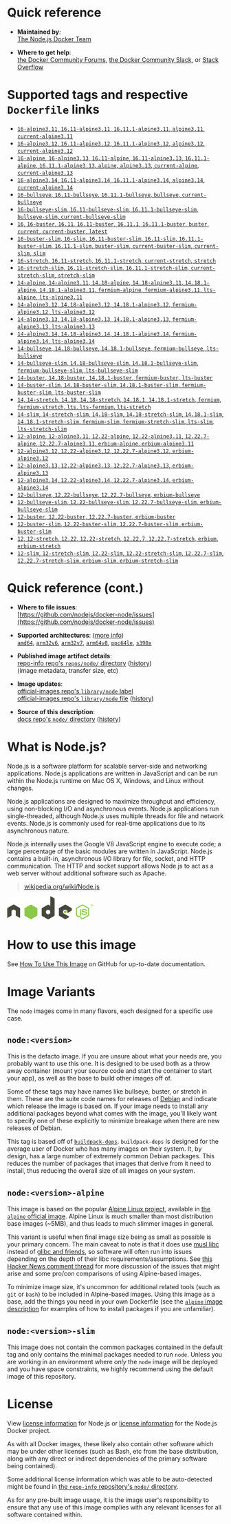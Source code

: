 <!--

********************************************************************************

WARNING:

    DO NOT EDIT "node/README.md"

    IT IS AUTO-GENERATED

    (from the other files in "node/" combined with a set of templates)

********************************************************************************

-->

# Quick reference

-	**Maintained by**:  
	[The Node.js Docker Team](https://github.com/nodejs/docker-node)

-	**Where to get help**:  
	[the Docker Community Forums](https://forums.docker.com/), [the Docker Community Slack](https://dockr.ly/slack), or [Stack Overflow](https://stackoverflow.com/search?tab=newest&q=docker)

# Supported tags and respective `Dockerfile` links

-	[`16-alpine3.11`, `16.11-alpine3.11`, `16.11.1-alpine3.11`, `alpine3.11`, `current-alpine3.11`](https://github.com/nodejs/docker-node/blob/a70c43d47528213ef0cd58af7c35edf4c1d3e990/16/alpine3.11/Dockerfile)
-	[`16-alpine3.12`, `16.11-alpine3.12`, `16.11.1-alpine3.12`, `alpine3.12`, `current-alpine3.12`](https://github.com/nodejs/docker-node/blob/a70c43d47528213ef0cd58af7c35edf4c1d3e990/16/alpine3.12/Dockerfile)
-	[`16-alpine`, `16-alpine3.13`, `16.11-alpine`, `16.11-alpine3.13`, `16.11.1-alpine`, `16.11.1-alpine3.13`, `alpine`, `alpine3.13`, `current-alpine`, `current-alpine3.13`](https://github.com/nodejs/docker-node/blob/a70c43d47528213ef0cd58af7c35edf4c1d3e990/16/alpine3.13/Dockerfile)
-	[`16-alpine3.14`, `16.11-alpine3.14`, `16.11.1-alpine3.14`, `alpine3.14`, `current-alpine3.14`](https://github.com/nodejs/docker-node/blob/a70c43d47528213ef0cd58af7c35edf4c1d3e990/16/alpine3.14/Dockerfile)
-	[`16-bullseye`, `16.11-bullseye`, `16.11.1-bullseye`, `bullseye`, `current-bullseye`](https://github.com/nodejs/docker-node/blob/a70c43d47528213ef0cd58af7c35edf4c1d3e990/16/bullseye/Dockerfile)
-	[`16-bullseye-slim`, `16.11-bullseye-slim`, `16.11.1-bullseye-slim`, `bullseye-slim`, `current-bullseye-slim`](https://github.com/nodejs/docker-node/blob/a70c43d47528213ef0cd58af7c35edf4c1d3e990/16/bullseye-slim/Dockerfile)
-	[`16`, `16-buster`, `16.11`, `16.11-buster`, `16.11.1`, `16.11.1-buster`, `buster`, `current`, `current-buster`, `latest`](https://github.com/nodejs/docker-node/blob/a70c43d47528213ef0cd58af7c35edf4c1d3e990/16/buster/Dockerfile)
-	[`16-buster-slim`, `16-slim`, `16.11-buster-slim`, `16.11-slim`, `16.11.1-buster-slim`, `16.11.1-slim`, `buster-slim`, `current-buster-slim`, `current-slim`, `slim`](https://github.com/nodejs/docker-node/blob/a70c43d47528213ef0cd58af7c35edf4c1d3e990/16/buster-slim/Dockerfile)
-	[`16-stretch`, `16.11-stretch`, `16.11.1-stretch`, `current-stretch`, `stretch`](https://github.com/nodejs/docker-node/blob/a70c43d47528213ef0cd58af7c35edf4c1d3e990/16/stretch/Dockerfile)
-	[`16-stretch-slim`, `16.11-stretch-slim`, `16.11.1-stretch-slim`, `current-stretch-slim`, `stretch-slim`](https://github.com/nodejs/docker-node/blob/a70c43d47528213ef0cd58af7c35edf4c1d3e990/16/stretch-slim/Dockerfile)
-	[`14-alpine`, `14-alpine3.11`, `14.18-alpine`, `14.18-alpine3.11`, `14.18.1-alpine`, `14.18.1-alpine3.11`, `fermium-alpine`, `fermium-alpine3.11`, `lts-alpine`, `lts-alpine3.11`](https://github.com/nodejs/docker-node/blob/a70c43d47528213ef0cd58af7c35edf4c1d3e990/14/alpine3.11/Dockerfile)
-	[`14-alpine3.12`, `14.18-alpine3.12`, `14.18.1-alpine3.12`, `fermium-alpine3.12`, `lts-alpine3.12`](https://github.com/nodejs/docker-node/blob/a70c43d47528213ef0cd58af7c35edf4c1d3e990/14/alpine3.12/Dockerfile)
-	[`14-alpine3.13`, `14.18-alpine3.13`, `14.18.1-alpine3.13`, `fermium-alpine3.13`, `lts-alpine3.13`](https://github.com/nodejs/docker-node/blob/a70c43d47528213ef0cd58af7c35edf4c1d3e990/14/alpine3.13/Dockerfile)
-	[`14-alpine3.14`, `14.18-alpine3.14`, `14.18.1-alpine3.14`, `fermium-alpine3.14`, `lts-alpine3.14`](https://github.com/nodejs/docker-node/blob/a70c43d47528213ef0cd58af7c35edf4c1d3e990/14/alpine3.14/Dockerfile)
-	[`14-bullseye`, `14.18-bullseye`, `14.18.1-bullseye`, `fermium-bullseye`, `lts-bullseye`](https://github.com/nodejs/docker-node/blob/a70c43d47528213ef0cd58af7c35edf4c1d3e990/14/bullseye/Dockerfile)
-	[`14-bullseye-slim`, `14.18-bullseye-slim`, `14.18.1-bullseye-slim`, `fermium-bullseye-slim`, `lts-bullseye-slim`](https://github.com/nodejs/docker-node/blob/a70c43d47528213ef0cd58af7c35edf4c1d3e990/14/bullseye-slim/Dockerfile)
-	[`14-buster`, `14.18-buster`, `14.18.1-buster`, `fermium-buster`, `lts-buster`](https://github.com/nodejs/docker-node/blob/a70c43d47528213ef0cd58af7c35edf4c1d3e990/14/buster/Dockerfile)
-	[`14-buster-slim`, `14.18-buster-slim`, `14.18.1-buster-slim`, `fermium-buster-slim`, `lts-buster-slim`](https://github.com/nodejs/docker-node/blob/a70c43d47528213ef0cd58af7c35edf4c1d3e990/14/buster-slim/Dockerfile)
-	[`14`, `14-stretch`, `14.18`, `14.18-stretch`, `14.18.1`, `14.18.1-stretch`, `fermium`, `fermium-stretch`, `lts`, `lts-fermium`, `lts-stretch`](https://github.com/nodejs/docker-node/blob/a70c43d47528213ef0cd58af7c35edf4c1d3e990/14/stretch/Dockerfile)
-	[`14-slim`, `14-stretch-slim`, `14.18-slim`, `14.18-stretch-slim`, `14.18.1-slim`, `14.18.1-stretch-slim`, `fermium-slim`, `fermium-stretch-slim`, `lts-slim`, `lts-stretch-slim`](https://github.com/nodejs/docker-node/blob/a70c43d47528213ef0cd58af7c35edf4c1d3e990/14/stretch-slim/Dockerfile)
-	[`12-alpine`, `12-alpine3.11`, `12.22-alpine`, `12.22-alpine3.11`, `12.22.7-alpine`, `12.22.7-alpine3.11`, `erbium-alpine`, `erbium-alpine3.11`](https://github.com/nodejs/docker-node/blob/a70c43d47528213ef0cd58af7c35edf4c1d3e990/12/alpine3.11/Dockerfile)
-	[`12-alpine3.12`, `12.22-alpine3.12`, `12.22.7-alpine3.12`, `erbium-alpine3.12`](https://github.com/nodejs/docker-node/blob/a70c43d47528213ef0cd58af7c35edf4c1d3e990/12/alpine3.12/Dockerfile)
-	[`12-alpine3.13`, `12.22-alpine3.13`, `12.22.7-alpine3.13`, `erbium-alpine3.13`](https://github.com/nodejs/docker-node/blob/a70c43d47528213ef0cd58af7c35edf4c1d3e990/12/alpine3.13/Dockerfile)
-	[`12-alpine3.14`, `12.22-alpine3.14`, `12.22.7-alpine3.14`, `erbium-alpine3.14`](https://github.com/nodejs/docker-node/blob/a70c43d47528213ef0cd58af7c35edf4c1d3e990/12/alpine3.14/Dockerfile)
-	[`12-bullseye`, `12.22-bullseye`, `12.22.7-bullseye`, `erbium-bullseye`](https://github.com/nodejs/docker-node/blob/a70c43d47528213ef0cd58af7c35edf4c1d3e990/12/bullseye/Dockerfile)
-	[`12-bullseye-slim`, `12.22-bullseye-slim`, `12.22.7-bullseye-slim`, `erbium-bullseye-slim`](https://github.com/nodejs/docker-node/blob/a70c43d47528213ef0cd58af7c35edf4c1d3e990/12/bullseye-slim/Dockerfile)
-	[`12-buster`, `12.22-buster`, `12.22.7-buster`, `erbium-buster`](https://github.com/nodejs/docker-node/blob/a70c43d47528213ef0cd58af7c35edf4c1d3e990/12/buster/Dockerfile)
-	[`12-buster-slim`, `12.22-buster-slim`, `12.22.7-buster-slim`, `erbium-buster-slim`](https://github.com/nodejs/docker-node/blob/a70c43d47528213ef0cd58af7c35edf4c1d3e990/12/buster-slim/Dockerfile)
-	[`12`, `12-stretch`, `12.22`, `12.22-stretch`, `12.22.7`, `12.22.7-stretch`, `erbium`, `erbium-stretch`](https://github.com/nodejs/docker-node/blob/a70c43d47528213ef0cd58af7c35edf4c1d3e990/12/stretch/Dockerfile)
-	[`12-slim`, `12-stretch-slim`, `12.22-slim`, `12.22-stretch-slim`, `12.22.7-slim`, `12.22.7-stretch-slim`, `erbium-slim`, `erbium-stretch-slim`](https://github.com/nodejs/docker-node/blob/a70c43d47528213ef0cd58af7c35edf4c1d3e990/12/stretch-slim/Dockerfile)

# Quick reference (cont.)

-	**Where to file issues**:  
	[https://github.com/nodejs/docker-node/issues](https://github.com/nodejs/docker-node/issues)

-	**Supported architectures**: ([more info](https://github.com/docker-library/official-images#architectures-other-than-amd64))  
	[`amd64`](https://hub.docker.com/r/amd64/node/), [`arm32v6`](https://hub.docker.com/r/arm32v6/node/), [`arm32v7`](https://hub.docker.com/r/arm32v7/node/), [`arm64v8`](https://hub.docker.com/r/arm64v8/node/), [`ppc64le`](https://hub.docker.com/r/ppc64le/node/), [`s390x`](https://hub.docker.com/r/s390x/node/)

-	**Published image artifact details**:  
	[repo-info repo's `repos/node/` directory](https://github.com/docker-library/repo-info/blob/master/repos/node) ([history](https://github.com/docker-library/repo-info/commits/master/repos/node))  
	(image metadata, transfer size, etc)

-	**Image updates**:  
	[official-images repo's `library/node` label](https://github.com/docker-library/official-images/issues?q=label%3Alibrary%2Fnode)  
	[official-images repo's `library/node` file](https://github.com/docker-library/official-images/blob/master/library/node) ([history](https://github.com/docker-library/official-images/commits/master/library/node))

-	**Source of this description**:  
	[docs repo's `node/` directory](https://github.com/docker-library/docs/tree/master/node) ([history](https://github.com/docker-library/docs/commits/master/node))

# What is Node.js?

Node.js is a software platform for scalable server-side and networking applications. Node.js applications are written in JavaScript and can be run within the Node.js runtime on Mac OS X, Windows, and Linux without changes.

Node.js applications are designed to maximize throughput and efficiency, using non-blocking I/O and asynchronous events. Node.js applications run single-threaded, although Node.js uses multiple threads for file and network events. Node.js is commonly used for real-time applications due to its asynchronous nature.

Node.js internally uses the Google V8 JavaScript engine to execute code; a large percentage of the basic modules are written in JavaScript. Node.js contains a built-in, asynchronous I/O library for file, socket, and HTTP communication. The HTTP and socket support allows Node.js to act as a web server without additional software such as Apache.

> [wikipedia.org/wiki/Node.js](https://en.wikipedia.org/wiki/Node.js)

![logo](https://raw.githubusercontent.com/docker-library/docs/01c12653951b2fe592c1f93a13b4e289ada0e3a1/node/logo.png)

# How to use this image

See [How To Use This Image](https://github.com/nodejs/docker-node/blob/master/README.md#how-to-use-this-image) on GitHub for up-to-date documentation.

# Image Variants

The `node` images come in many flavors, each designed for a specific use case.

## `node:<version>`

This is the defacto image. If you are unsure about what your needs are, you probably want to use this one. It is designed to be used both as a throw away container (mount your source code and start the container to start your app), as well as the base to build other images off of.

Some of these tags may have names like bullseye, buster, or stretch in them. These are the suite code names for releases of [Debian](https://wiki.debian.org/DebianReleases) and indicate which release the image is based on. If your image needs to install any additional packages beyond what comes with the image, you'll likely want to specify one of these explicitly to minimize breakage when there are new releases of Debian.

This tag is based off of [`buildpack-deps`](https://hub.docker.com/_/buildpack-deps/). `buildpack-deps` is designed for the average user of Docker who has many images on their system. It, by design, has a large number of extremely common Debian packages. This reduces the number of packages that images that derive from it need to install, thus reducing the overall size of all images on your system.

## `node:<version>-alpine`

This image is based on the popular [Alpine Linux project](https://alpinelinux.org), available in [the `alpine` official image](https://hub.docker.com/_/alpine). Alpine Linux is much smaller than most distribution base images (~5MB), and thus leads to much slimmer images in general.

This variant is useful when final image size being as small as possible is your primary concern. The main caveat to note is that it does use [musl libc](https://musl.libc.org) instead of [glibc and friends](https://www.etalabs.net/compare_libcs.html), so software will often run into issues depending on the depth of their libc requirements/assumptions. See [this Hacker News comment thread](https://news.ycombinator.com/item?id=10782897) for more discussion of the issues that might arise and some pro/con comparisons of using Alpine-based images.

To minimize image size, it's uncommon for additional related tools (such as `git` or `bash`) to be included in Alpine-based images. Using this image as a base, add the things you need in your own Dockerfile (see the [`alpine` image description](https://hub.docker.com/_/alpine/) for examples of how to install packages if you are unfamiliar).

## `node:<version>-slim`

This image does not contain the common packages contained in the default tag and only contains the minimal packages needed to run `node`. Unless you are working in an environment where *only* the `node` image will be deployed and you have space constraints, we highly recommend using the default image of this repository.

# License

View [license information](https://github.com/nodejs/node/blob/master/LICENSE) for Node.js or [license information](https://github.com/nodejs/docker-node/blob/master/LICENSE) for the Node.js Docker project.

As with all Docker images, these likely also contain other software which may be under other licenses (such as Bash, etc from the base distribution, along with any direct or indirect dependencies of the primary software being contained).

Some additional license information which was able to be auto-detected might be found in [the `repo-info` repository's `node/` directory](https://github.com/docker-library/repo-info/tree/master/repos/node).

As for any pre-built image usage, it is the image user's responsibility to ensure that any use of this image complies with any relevant licenses for all software contained within.

